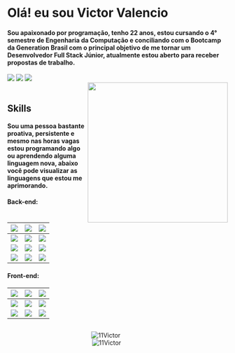 # Olá! eu sou Victor Valencio

#### Sou apaixonado por programação, tenho 22 anos, estou cursando o 4° semestre de Engenharia da Computação e conciliando com o Bootcamp da Generation Brasil com o principal objetivo de me tornar um Desenvolvedor Full Stack Júnior, atualmente estou aberto para receber propostas de trabalho.
<div>
  <a href="https://www.linkedin.com/in/victor-valencio-854012209/" target="_blank"><img src="https://img.shields.io/badge/-LinkedIn-%230077B5?style=for-the-badge&logo=linkedin&logoColor=white" target="_blank"></a>
  <a href="https://instagram.com/valencio_m" target="_blank"><img src="https://img.shields.io/badge/-Instagram-%23E4405F?style=for-the-badge&logo=instagram&logoColor=white" target="_blank"></a> 
  <a href = "mailto:victor.arquivos09@gmail.com"><img src="https://img.shields.io/badge/-Gmail-%23333?style=for-the-badge&logo=gmail&logoColor=white" target="_blank"></a>
</div>
<img align="right" width="320" height="320" src="https://i.imgur.com/K5gbbpZ.png">
<br>

 ## Skills
 
#### Sou uma pessoa bastante proativa, persistente e mesmo nas horas vagas estou programando algo ou aprendendo alguma linguagem nova, abaixo você pode visualizar as linguagens que estou me aprimorando.


#### Back-end:
| <img src="https://img.shields.io/badge/Java-ED8B00?style=for-the-badge&logo=java&logoColor=white"> | <img src="https://img.shields.io/badge/Spring_Boot-F2F4F9?style=for-the-badge&logo=spring-boot"> | <img src="https://img.shields.io/badge/Swagger-85EA2D?style=for-the-badge&logo=Swagger&logoColor=white"> |
| :----------------------------------------------------------: | :----------------------------------------------------------: | :----------------------------------------------------------: |
| <img src="https://img.shields.io/badge/Junit5-25A162?style=for-the-badge&logo=junit5&logoColor=white"> | <img src="https://img.shields.io/badge/Postman-FF6C37?style=for-the-badge&logo=Postman&logoColor=white"> | <img src="https://img.shields.io/badge/Docker-2CA5E0?style=for-the-badge&logo=docker&logoColor=white">
| <img src="https://img.shields.io/badge/Heroku-430098?style=for-the-badge&logo=heroku&logoColor=white"> | <img src="https://img.shields.io/badge/Git-F05032?style=for-the-badge&logo=git&logoColor=white"> | <img src="https://img.shields.io/badge/Python-14354C?style=for-the-badge&logo=python&logoColor=white"> |
| <img src="https://img.shields.io/badge/C%2B%2B-00599C?style=for-the-badge&logo=c%2B%2B&logoColor=white"> | <img src="https://img.shields.io/badge/MySQL-00000F?style=for-the-badge&logo=mysql&logoColor=white"> | <img src="https://img.shields.io/badge/MongoDB-white?style=for-the-badge&logo=mongodb&logoColor=4EA94B">


#### Front-end: 
| <img src="https://img.shields.io/badge/HTML5-orange?style=for-the-badge&logo=html5&logoColor=white"> | <img src="https://img.shields.io/badge/CSS3-blue?style=for-the-badge&logo=css3&logoColor=white"> | <img src="https://img.shields.io/badge/JavaScript-F7DF1E?style=for-the-badge&logo=javascript&logoColor=black"> |
| :----------------------------------------------------------: | :----------------------------------------------------------: | :----------------------------------------------------------: |
| <img src="https://img.shields.io/badge/Angular-DD0031?style=for-the-badge&logo=angular&logoColor=white"> | <img src="https://img.shields.io/badge/Bootstrap-563D7C?style=for-the-badge&logo=bootstrap&logoColor=white" /> | <img src="https://img.shields.io/badge/Figma-F24E1E?style=for-the-badge&logo=figma&logoColor=white">
| <img src="https://img.shields.io/badge/TypeScript-007ACC?style=for-the-badge&logo=typescript&logoColor=white"> | <img src="https://img.shields.io/badge/Visual_Studio-5C2D91?style=for-the-badge&logo=visual%20studio&logoColor=white"> | <img src="https://img.shields.io/badge/Netlify-00C7B7?style=for-the-badge&logo=netlify&logoColor=white">
  
##  
  
<div style="display: flex; flex-direction:column; align-items: center; justify-content: center; width: 90%" >
<img align="left" src="https://github-readme-stats.vercel.app/api?username=11Victor&show_icons=true&locale=en&theme=dark" alt="11Victor">
<img align="" src="https://github-readme-stats.vercel.app/api/top-langs?username=11Victor&show_icons=true&locale=en&theme=dark" alt="11Victor">
</div>
 
  

  
